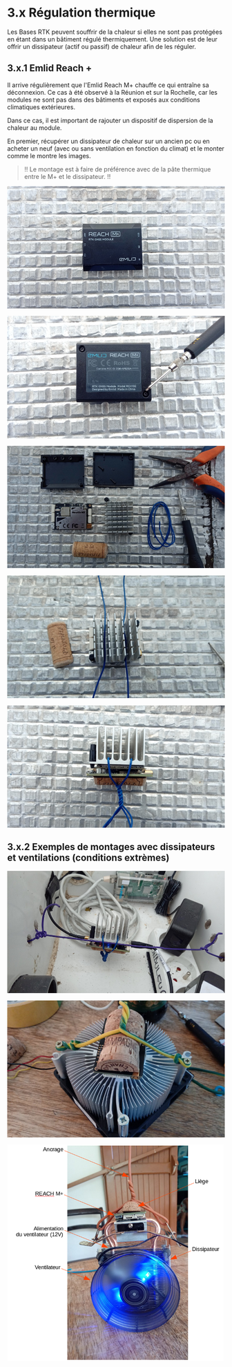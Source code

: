 # 3.x  Régulation thermique

Les Bases RTK peuvent souffrir de la chaleur si elles ne sont pas protégées en étant dans un bâtiment régulé thermiquement. Une solution est de leur offrir un dissipateur (actif ou passif) de chaleur afin de les réguler.

## 3.x.1 Emlid Reach +

Il arrive régulièrement que l'Emlid Reach M+ chauffe ce qui entraîne sa déconnexion. Ce cas à été observé à la Réunion et sur la Rochelle, car les modules ne sont pas dans des bâtiments et exposés aux conditions climatiques extérieures.

Dans ce cas, il est important de rajouter un dispositif de dispersion de la chaleur au module.

En premier, récupérer un dissipateur de chaleur sur un ancien pc ou en acheter un neuf (avec ou sans ventilation en fonction du climat) et le monter comme le montre les images.

> !! Le montage est à faire de préférence avec de la pâte thermique entre le M+ et le dissipateur. !!

![dissip](image/dissipateur/1.jpg)

![dissip](image/dissipateur/2.jpg)

![dissip](image/dissipateur/3.jpg)

![dissip](image/dissipateur/4.jpg)

![dissip](image/dissipateur/5.jpg)


## 3.x.2 Exemples de montages avec dissipateurs et ventilations (conditions extrèmes)

![dissip](image/dissipateur/6.jpg)

![dissip](image/dissipateur/8.jpg)

![dissip](image/dissipateur/7.png)



